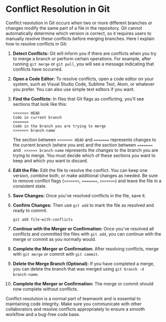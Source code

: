 # Conflict Resolution in Git

Conflict resolution in Git occurs when two or more different branches or changes modify the same part of a file in the repository. Git cannot automatically determine which version is correct, so it requires users to manually resolve these conflicts before merging branches. Here I explain how to resolve conflicts in Git:

1. **Detect Conflicts:**
    Git will inform you if there are conflicts when you try to merge a branch or perform certain operations. For example, after running `git merge` or `git pull`, you will see a message indicating that conflicts have occurred.

2. **Open a Code Editor:**
    To resolve conflicts, open a code editor on your system, such as Visual Studio Code, Sublime Text, Atom, or whatever you prefer. You can also use simple text editors if you want.

3. **Find the Conflicts:**
    In files that Git flags as conflicting, you'll see sections that look like this:

    ```shell
    <<<<<<< HEAD
    Code in current branch
    =======
    Code in the branch you are trying to merge
    >>>>>>> branch-name
    ```

    The section between `<<<<<<< HEAD` and `=======` represents changes to the current branch (where you are) and the section between `=======` and ` >>>>>> branch-name` represents the changes to the branch you are trying to merge. You must decide which of these sections you want to keep and which you want to discard.

4. **Edit the File:**
    Edit the file to resolve the conflict. You can keep one version, combine both, or make additional changes as needed. Be sure to remove conflict flags (`<<<<<<<`, `=======`, `>>>>>>>`) and leave the file in a consistent state.

5. **Save Changes:**
    Once you've resolved conflicts in the file, save it.

6. **Confirm Changes:**
    Then use `git add` to mark the file as resolved and ready to commit.

    ```shell
    git add file-with-conflicts
    ```

7. **Continue with the Merger or Confirmation:**
    Once you've resolved all conflicts and committed the files with `git add`, you can continue with the merge or commit as you normally would.

8. **Complete the Merger or Confirmation:**
    After resolving conflicts, merge with `git merge` or commit with `git commit`.

9. **Delete the Merge Branch (Optional):**
    If you have completed a merge, you can delete the branch that was merged using `git branch -d branch-name`.

10. **Complete the Merger or Confirmation:**
     The merge or commit should now complete without conflicts.

Conflict resolution is a normal part of teamwork and is essential to maintaining code integrity. Make sure you communicate with other collaborators and resolve conflicts appropriately to ensure a smooth workflow and a bug-free code base.
